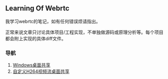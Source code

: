 ## Learning Of Webrtc

我学习webrtc的笔记，如有任何错误烦请指出。

正常来说文章只讨论具体项目/工程实现，不单独做源码或原理分析等。每个项目都会附上实现的具体diff文件。


### 导航
1. [Windows桌面共享](https://github.com/superlomo/LearningWebrtc.github.io/blob/gh-pages/1.%20window%E6%A1%8C%E9%9D%A2%E5%85%B1%E4%BA%AB/1.%20window%E6%A1%8C%E9%9D%A2%E5%85%B1%E4%BA%AB.md)
2. [自定义H264视频流桌面共享](https://github.com/superlomo/LearningWebrtc.github.io/blob/gh-pages/2.%20%E8%87%AA%E5%AE%9A%E4%B9%89H264%E8%A7%86%E9%A2%91%E6%B5%81%E6%A1%8C%E9%9D%A2%E5%85%B1%E4%BA%AB/2.%20%E8%87%AA%E5%AE%9A%E4%B9%89H264%E8%A7%86%E9%A2%91%E6%B5%81%E6%A1%8C%E9%9D%A2%E5%85%B1%E4%BA%AB.md)

